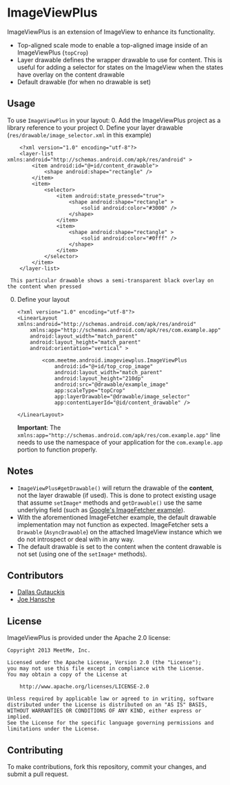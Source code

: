 # ImageViewPlus
ImageViewPlus is an extension of ImageView to enhance its functionality.
 - Top-aligned scale mode to enable a top-aligned image inside of an ImageViewPlus (`topCrop`)
 - Layer drawable defines the wrapper drawable to use for content. This is useful for adding a selector for states on the ImageView when the states have overlay on the content drawable
 - Default drawable (for when no drawable is set)

## Usage
To use `ImageViewPlus` in your layout:
 0. Add the ImageViewPlus project as a library reference to your project
 0. Define your layer drawable (`res/drawable/image_selector.xml` in this example)

        <?xml version="1.0" encoding="utf-8"?>
        <layer-list xmlns:android="http://schemas.android.com/apk/res/android" >
            <item android:id="@+id/content_drawable">
                <shape android:shape="rectangle" />
            </item>
            <item>
                <selector>
                    <item android:state_pressed="true">
                        <shape android:shape="rectangle" >
                            <solid android:color="#3000" />
                        </shape>
                    </item>
                    <item>
                        <shape android:shape="rectangle" >
                            <solid android:color="#0fff" />
                        </shape>
                    </item>
                </selector>
            </item>
        </layer-list>

     This particular drawable shows a semi-transparent black overlay on the content when pressed

 0. Define your layout

        <?xml version="1.0" encoding="utf-8"?>
        <LinearLayout xmlns:android="http://schemas.android.com/apk/res/android"
            xmlns:app="http://schemas.android.com/apk/res/com.example.app"
            android:layout_width="match_parent"
            android:layout_height="match_parent"
            android:orientation="vertical" >
            
                <com.meetme.android.imageviewplus.ImageViewPlus
                    android:id="@+id/top_crop_image"
                    android:layout_width="match_parent"
                    android:layout_height="210dp"
                    android:src="@drawable/example_image"
                    app:scaleType="topCrop"
                    app:layerDrawable="@drawable/image_selector"
                    app:contentLayerId="@id/content_drawable" />
            
        </LinearLayout>
    
    **Important**: The `xmlns:app="http://schemas.android.com/apk/res/com.example.app"` line needs to use the namespace of your application for the `com.example.app` portion to function properly.

## Notes

 * `ImageViewPlus#getDrawable()` will return the drawable of the __content__, not the layer drawable (if used). This is done to protect existing usage that assume `setImage*` methods and `getDrawable()` use the same underlying field (such as [Google's ImageFetcher example](http://developer.android.com/training/displaying-bitmaps/index.html)).
 * With the aforementioned ImageFetcher example, the default drawable implementation may not function as expected. ImageFetcher sets a `Drawable` (`AsyncDrawable`) on the attached ImageView instance which we do not introspect or deal with in any way.
 * The default drawable is set to the content when the content drawable is not set (using one of the `setImage*` methods).

## Contributors
 - [Dallas Gutauckis](http://github.com/dallasgutauckis)
 - [Joe Hansche](http://github.com/madCoder)

## License
ImageViewPlus is provided under the Apache 2.0 license:

    Copyright 2013 MeetMe, Inc.
    
    Licensed under the Apache License, Version 2.0 (the "License");
    you may not use this file except in compliance with the License.
    You may obtain a copy of the License at
    
        http://www.apache.org/licenses/LICENSE-2.0
    
    Unless required by applicable law or agreed to in writing, software
    distributed under the License is distributed on an "AS IS" BASIS,
    WITHOUT WARRANTIES OR CONDITIONS OF ANY KIND, either express or implied.
    See the License for the specific language governing permissions and
    limitations under the License.

## Contributing
To make contributions, fork this repository, commit your changes, and submit a pull request.